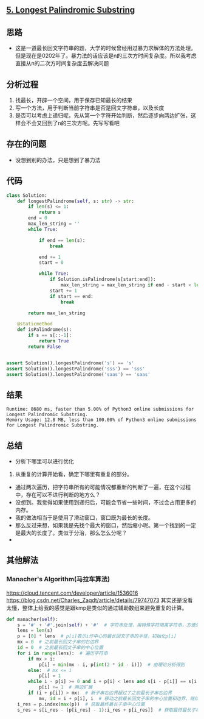 [//]: # (@Author  : xu.junpeng)
[//]: # (@Time    : 2020-02-26 12:34)

## [5. Longest Palindromic Substring](https://leetcode.com/problems/longest-palindromic-substring/)

## 思路
- 这是一道最长回文字符串的题，大学的时候曾经用过暴力求解体的方法处理。但是现在是0202年了。暴力法的话应该是n的三次方时间复杂度。所以我考虑直接从n的二次方时间复杂度去解决问题

## 分析过程
1. 找最长，开辟一个空间，用于保存已知最长的结果
2. 写一个方法，用于判断当前字符串是否是回文字符串，以及长度
3. 是否可以考虑上递归呢，先从第一个字符开始判断，然后逐步向两边扩张，这样会不会又回到了n的三次方呢。先写写看吧

## 存在的问题
- 没想到别的办法，只是想到了暴力法
## 代码
```python
class Solution:
    def longestPalindrome(self, s: str) -> str:
        if len(s) <= 1:
            return s
        end = 0
        max_len_string = ''
        while True:

            if end == len(s):
                break

            end += 1
            start = 0

            while True:
                if Solution.isPalindrome(s[start:end]):
                    max_len_string = max_len_string if end - start < len(max_len_string) else s[start:end]
                start += 1
                if start == end:
                    break

        return max_len_string

    @staticmethod
    def isPalindrome(s):
        if s == s[::-1]:
            return True
        return False


assert Solution().longestPalindrome('s') == 's'
assert Solution().longestPalindrome('sss') == 'sss'
assert Solution().longestPalindrome('saas') == 'saas'

```

## 结果
```
Runtime: 8680 ms, faster than 5.00% of Python3 online submissions for Longest Palindromic Substring.
Memory Usage: 12.8 MB, less than 100.00% of Python3 online submissions for Longest Palindromic Substring.
```

## 总结
- 分析下哪里可以进行优化
1. 从重复的计算开始看，确定下哪里有重复的部分。
- 通过两次遍历，把字符串所有的可能情况都重新的判断了一遍，在这个过程中，存在可以不进行判断的地方么？
- 没想到。我觉得如果使用到递归后，可能会节省一些时间，不过会占用更多的内存。
- 我的做法相当于是使用了滑动窗口，窗口既为最长的长度。
- 那么反过来想，如果我是先找个最大的窗口，然后缩小呢。第一个找到的一定是最大的长度了。类似于分治，那么怎么分呢？
- 


## 其他解法

### Manacher's Algorithm(马拉车算法)
https://cloud.tencent.com/developer/article/1536016
https://blog.csdn.net/Charles_Zaqdt/article/details/79747073
其实还是没看太懂，整体上给我的感觉是跟kmp是类似的通过辅助数组来避免重复的计算。

```python
def manacher(self):
    s = '#' + '#'.join(self) + '#'  # 字符串处理，用特殊字符隔离字符串，方便处理偶数子串
    lens = len(s)
    p = [0] * lens  # p[i]表示i作中心的最长回文子串的半径，初始化p[i]
    mx = 0  # 之前最长回文子串的右边界
    id = 0  # 之前最长回文子串的中心位置
    for i in range(lens):  # 遍历字符串
        if mx > i:
            p[i] = min(mx - i, p[int(2 * id - i)])  # 由理论分析得到
        else:  # mx <= i
            p[i] = 1
        while i - p[i] >= 0 and i + p[i] < lens and s[i - p[i]] == s[i + p[i]]:  # 满足回文条件的情况下
            p[i] += 1  # 两边扩展
        if (i + p[i]) > mx:  # 新子串右边界超过了之前最长子串右边界
            mx, id = i + p[i], i  # 移动之前最长回文子串的中心位置和边界，继续向右匹配
    i_res = p.index(max(p))  # 获取最终最长子串中心位置
    s_res = s[i_res - (p[i_res] - 1):i_res + p[i_res]]  # 获取最终最长子串，带"#"

```